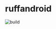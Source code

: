 # ruffandroid
![build](https://github.com/amoseui/ruffandroid/workflows/build/badge.svg?branch=master)
